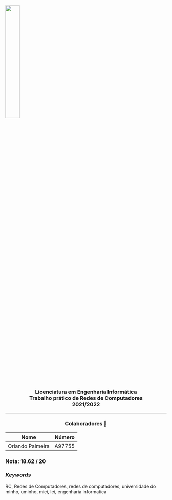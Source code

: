 <img src='https://i.postimg.cc/hjkbcqPN/EEUM-logo.png' width="30%"/>

<h3 align="center">Licenciatura em Engenharia Informática <br> Trabalho prático de Redes de Computadores <br> 2021/2022 </h3>

---
<h3 align="center"> Colaboradores &#129309 </h2>

<div align="center">

| Nome             | Número |
|------------------|--------|
| Orlando Palmeira | A97755 |

</div>

### Nota: 18.62 / 20

<h3><i>Keywords</i></h3>
RC, Redes de Computadores, redes de computadores, universidade do minho, uminho, miei, lei, engenharia informatica
